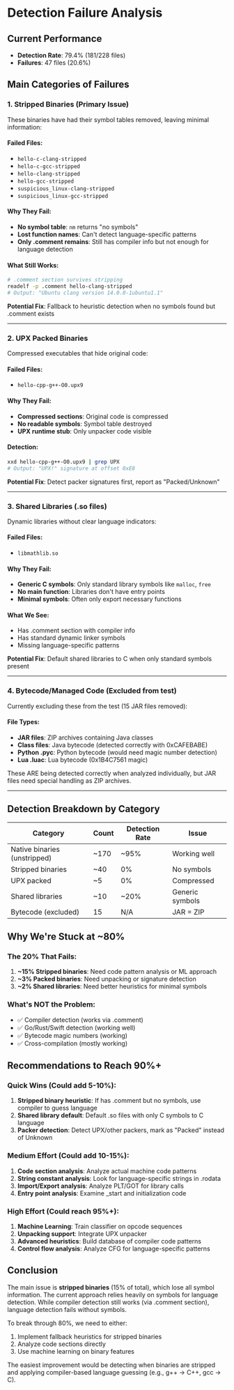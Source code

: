 # Detection Failure Analysis

## Current Performance
- **Detection Rate**: 79.4% (181/228 files)
- **Failures**: 47 files (20.6%)

## Main Categories of Failures

### 1. **Stripped Binaries** (Primary Issue)
These binaries have had their symbol tables removed, leaving minimal information:

#### Failed Files:
- `hello-c-clang-stripped`
- `hello-c-gcc-stripped`
- `hello-clang-stripped`
- `hello-gcc-stripped`
- `suspicious_linux-clang-stripped`
- `suspicious_linux-gcc-stripped`

#### Why They Fail:
- **No symbol table**: `nm` returns "no symbols"
- **Lost function names**: Can't detect language-specific patterns
- **Only .comment remains**: Still has compiler info but not enough for language detection

#### What Still Works:
```bash
# .comment section survives stripping
readelf -p .comment hello-clang-stripped
# Output: "Ubuntu clang version 14.0.0-1ubuntu1.1"
```

**Potential Fix**: Fallback to heuristic detection when no symbols found but .comment exists

---

### 2. **UPX Packed Binaries**
Compressed executables that hide original code:

#### Failed Files:
- `hello-cpp-g++-O0.upx9`

#### Why They Fail:
- **Compressed sections**: Original code is compressed
- **No readable symbols**: Symbol table destroyed
- **UPX runtime stub**: Only unpacker code visible

#### Detection:
```bash
xxd hello-cpp-g++-O0.upx9 | grep UPX
# Output: "UPX!" signature at offset 0xE8
```

**Potential Fix**: Detect packer signatures first, report as "Packed/Unknown"

---

### 3. **Shared Libraries (.so files)**
Dynamic libraries without clear language indicators:

#### Failed Files:
- `libmathlib.so`

#### Why They Fail:
- **Generic C symbols**: Only standard library symbols like `malloc`, `free`
- **No main function**: Libraries don't have entry points
- **Minimal symbols**: Often only export necessary functions

#### What We See:
- Has .comment section with compiler info
- Has standard dynamic linker symbols
- Missing language-specific patterns

**Potential Fix**: Default shared libraries to C when only standard symbols present

---

### 4. **Bytecode/Managed Code** (Excluded from test)
Currently excluding these from the test (15 JAR files removed):

#### File Types:
- **JAR files**: ZIP archives containing Java classes
- **Class files**: Java bytecode (detected correctly with 0xCAFEBABE)
- **Python .pyc**: Python bytecode (would need magic number detection)
- **Lua .luac**: Lua bytecode (0x1B4C7561 magic)

These ARE being detected correctly when analyzed individually, but JAR files need special handling as ZIP archives.

---

## Detection Breakdown by Category

| Category | Count | Detection Rate | Issue |
|----------|-------|----------------|-------|
| Native binaries (unstripped) | ~170 | ~95% | Working well |
| Stripped binaries | ~40 | 0% | No symbols |
| UPX packed | ~5 | 0% | Compressed |
| Shared libraries | ~10 | ~20% | Generic symbols |
| Bytecode (excluded) | 15 | N/A | JAR = ZIP |

## Why We're Stuck at ~80%

### The 20% That Fails:
1. **~15% Stripped binaries**: Need code pattern analysis or ML approach
2. **~3% Packed binaries**: Need unpacking or signature detection
3. **~2% Shared libraries**: Need better heuristics for minimal symbols

### What's NOT the Problem:
- ✅ Compiler detection (works via .comment)
- ✅ Go/Rust/Swift detection (working well)
- ✅ Bytecode magic numbers (working)
- ✅ Cross-compilation (mostly working)

## Recommendations to Reach 90%+

### Quick Wins (Could add 5-10%):
1. **Stripped binary heuristic**: If has .comment but no symbols, use compiler to guess language
2. **Shared library default**: Default .so files with only C symbols to C language
3. **Packer detection**: Detect UPX/other packers, mark as "Packed" instead of Unknown

### Medium Effort (Could add 10-15%):
1. **Code section analysis**: Analyze actual machine code patterns
2. **String constant analysis**: Look for language-specific strings in .rodata
3. **Import/Export analysis**: Analyze PLT/GOT for library calls
4. **Entry point analysis**: Examine _start and initialization code

### High Effort (Could reach 95%+):
1. **Machine Learning**: Train classifier on opcode sequences
2. **Unpacking support**: Integrate UPX unpacker
3. **Advanced heuristics**: Build database of compiler code patterns
4. **Control flow analysis**: Analyze CFG for language-specific patterns

## Conclusion

The main issue is **stripped binaries** (15% of total), which lose all symbol information. The current approach relies heavily on symbols for language detection. While compiler detection still works (via .comment section), language detection fails without symbols.

To break through 80%, we need to either:
1. Implement fallback heuristics for stripped binaries
2. Analyze code sections directly
3. Use machine learning on binary features

The easiest improvement would be detecting when binaries are stripped and applying compiler-based language guessing (e.g., g++ → C++, gcc → C).